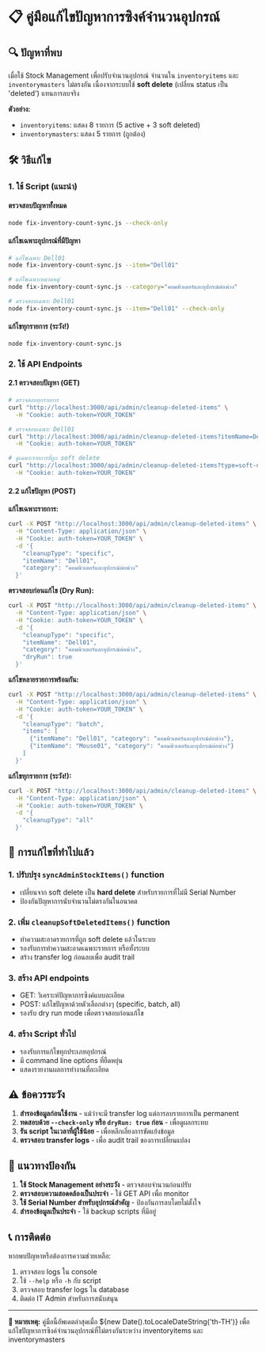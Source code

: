# 📋 คู่มือแก้ไขปัญหาการซิงค์จำนวนอุปกรณ์

## 🔍 ปัญหาที่พบ
เมื่อใช้ Stock Management เพื่อปรับจำนวนอุปกรณ์ จำนวนใน `inventoryitems` และ `inventorymasters` ไม่ตรงกัน เนื่องจากระบบใช้ **soft delete** (เปลี่ยน status เป็น 'deleted') แทนการลบจริง

**ตัวอย่าง:**
- `inventoryitems`: แสดง 8 รายการ (5 active + 3 soft deleted)
- `inventorymasters`: แสดง 5 รายการ (ถูกต้อง)

## 🛠️ วิธีแก้ไข

### 1. ใช้ Script (แนะนำ)

#### ตรวจสอบปัญหาทั้งหมด
```bash
node fix-inventory-count-sync.js --check-only
```

#### แก้ไขเฉพาะอุปกรณ์ที่มีปัญหา
```bash
# แก้ไขเฉพาะ Dell01
node fix-inventory-count-sync.js --item="Dell01"

# แก้ไขเฉพาะหมวดหมู่
node fix-inventory-count-sync.js --category="คอมพิวเตอร์และอุปกรณ์ต่อพ่วง"

# ตรวจสอบเฉพาะ Dell01
node fix-inventory-count-sync.js --item="Dell01" --check-only
```

#### แก้ไขทุกรายการ (ระวัง!)
```bash
node fix-inventory-count-sync.js
```

### 2. ใช้ API Endpoints

#### 2.1 ตรวจสอบปัญหา (GET)

```bash
# ตรวจสอบทุกรายการ
curl "http://localhost:3000/api/admin/cleanup-deleted-items" \
  -H "Cookie: auth-token=YOUR_TOKEN"

# ตรวจสอบเฉพาะ Dell01
curl "http://localhost:3000/api/admin/cleanup-deleted-items?itemName=Dell01&category=คอมพิวเตอร์และอุปกรณ์ต่อพ่วง" \
  -H "Cookie: auth-token=YOUR_TOKEN"

# ดูเฉพาะรายการที่ถูก soft delete
curl "http://localhost:3000/api/admin/cleanup-deleted-items?type=soft-deleted-only" \
  -H "Cookie: auth-token=YOUR_TOKEN"
```

#### 2.2 แก้ไขปัญหา (POST)

**แก้ไขเฉพาะรายการ:**
```bash
curl -X POST "http://localhost:3000/api/admin/cleanup-deleted-items" \
  -H "Content-Type: application/json" \
  -H "Cookie: auth-token=YOUR_TOKEN" \
  -d '{
    "cleanupType": "specific",
    "itemName": "Dell01",
    "category": "คอมพิวเตอร์และอุปกรณ์ต่อพ่วง"
  }'
```

**ตรวจสอบก่อนแก้ไข (Dry Run):**
```bash
curl -X POST "http://localhost:3000/api/admin/cleanup-deleted-items" \
  -H "Content-Type: application/json" \
  -H "Cookie: auth-token=YOUR_TOKEN" \
  -d '{
    "cleanupType": "specific",
    "itemName": "Dell01",
    "category": "คอมพิวเตอร์และอุปกรณ์ต่อพ่วง",
    "dryRun": true
  }'
```

**แก้ไขหลายรายการพร้อมกัน:**
```bash
curl -X POST "http://localhost:3000/api/admin/cleanup-deleted-items" \
  -H "Content-Type: application/json" \
  -H "Cookie: auth-token=YOUR_TOKEN" \
  -d '{
    "cleanupType": "batch",
    "items": [
      {"itemName": "Dell01", "category": "คอมพิวเตอร์และอุปกรณ์ต่อพ่วง"},
      {"itemName": "Mouse01", "category": "คอมพิวเตอร์และอุปกรณ์ต่อพ่วง"}
    ]
  }'
```

**แก้ไขทุกรายการ (ระวัง!):**
```bash
curl -X POST "http://localhost:3000/api/admin/cleanup-deleted-items" \
  -H "Content-Type: application/json" \
  -H "Cookie: auth-token=YOUR_TOKEN" \
  -d '{
    "cleanupType": "all"
  }'
```

## 🔧 การแก้ไขที่ทำไปแล้ว

### 1. ปรับปรุง `syncAdminStockItems()` function
- เปลี่ยนจาก soft delete เป็น **hard delete** สำหรับรายการที่ไม่มี Serial Number
- ป้องกันปัญหาการนับจำนวนไม่ตรงกันในอนาคต

### 2. เพิ่ม `cleanupSoftDeletedItems()` function
- ทำความสะอาดรายการที่ถูก soft delete แล้วในระบบ
- รองรับการทำความสะอาดเฉพาะรายการ หรือทั้งระบบ
- สร้าง transfer log ก่อนลบเพื่อ audit trail

### 3. สร้าง API endpoints
- GET: วิเคราะห์ปัญหาการซิงค์แบบละเอียด
- POST: แก้ไขปัญหาด้วยตัวเลือกต่างๆ (specific, batch, all)
- รองรับ dry run mode เพื่อตรวจสอบก่อนแก้ไข

### 4. สร้าง Script ทั่วไป
- รองรับการแก้ไขทุกประเภทอุปกรณ์
- มี command line options ที่ยืดหยุ่น
- แสดงรายงานผลการทำงานที่ละเอียด

## ⚠️ ข้อควรระวัง

1. **สำรองข้อมูลก่อนใช้งาน** - แม้ว่าจะมี transfer log แต่การลบรายการเป็น permanent
2. **ทดสอบด้วย `--check-only` หรือ `dryRun: true` ก่อน** - เพื่อดูผลกระทบ
3. **รัน script ในเวลาที่ผู้ใช้น้อย** - เพื่อหลีกเลี่ยงการขัดแย้งข้อมูล
4. **ตรวจสอบ transfer logs** - เพื่อ audit trail ของการเปลี่ยนแปลง

## 🎯 แนวทางป้องกัน

1. **ใช้ Stock Management อย่างระวัง** - ตรวจสอบจำนวนก่อนปรับ
2. **ตรวจสอบความสอดคล้องเป็นประจำ** - ใช้ GET API เพื่อ monitor
3. **ใช้ Serial Number สำหรับอุปกรณ์สำคัญ** - ป้องกันการลบโดยไม่ตั้งใจ
4. **สำรองข้อมูลเป็นประจำ** - ใช้ backup scripts ที่มีอยู่

## 📞 การติดต่อ

หากพบปัญหาหรือต้องการความช่วยเหลือ:
1. ตรวจสอบ logs ใน console
2. ใช้ `--help` หรือ `-h` กับ script
3. ตรวจสอบ transfer logs ใน database
4. ติดต่อ IT Admin สำหรับการสนับสนุน

---

**📝 หมายเหตุ:** คู่มือนี้อัพเดตล่าสุดเมื่อ ${new Date().toLocaleDateString('th-TH')} เพื่อแก้ไขปัญหาการซิงค์จำนวนอุปกรณ์ที่ไม่ตรงกันระหว่าง inventoryitems และ inventorymasters
